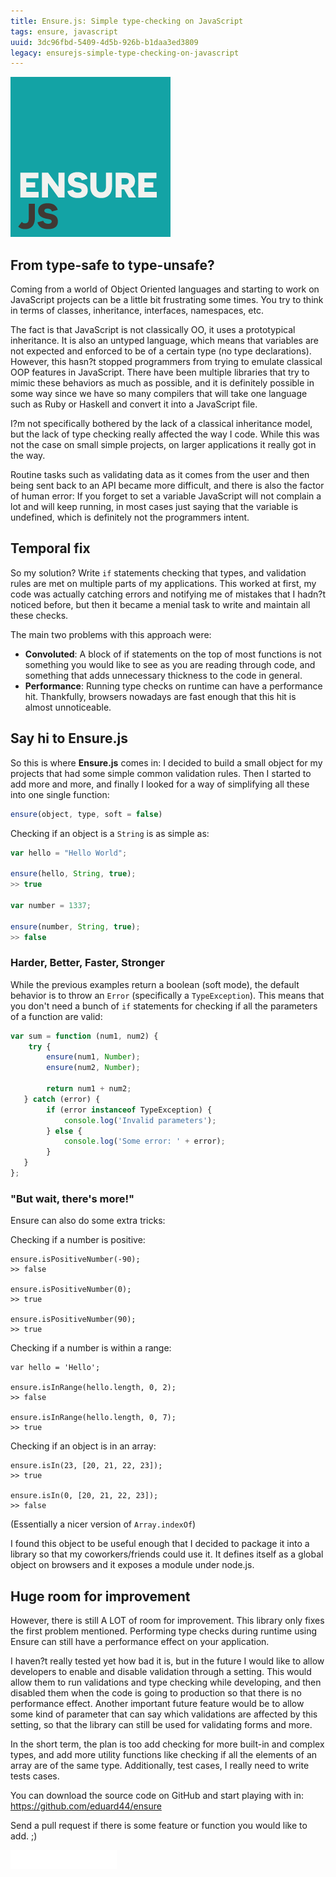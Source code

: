 ```yaml
---
title: Ensure.js: Simple type-checking on JavaScript
tags: ensure, javascript
uuid: 3dc96fbd-5409-4d5b-926b-b1daa3ed3809
legacy: ensurejs-simple-type-checking-on-javascript
---
```


![Logo](/images/posts/ensure-logo.png)

## From type-safe to type-unsafe?
Coming from a world of Object Oriented languages and starting to work on JavaScript projects can be a little bit frustrating some times. You try to think in terms of classes, inheritance, interfaces, namespaces, etc.

The fact is that JavaScript is not classically OO, it uses a prototypical inheritance. It is also an untyped language, which means that variables are not expected and enforced to be of a certain type (no type declarations). However, this hasn?t stopped programmers from trying to emulate classical OOP features in JavaScript. There have been multiple libraries that try to mimic these behaviors as much as possible, and it is definitely possible in some way since we have so many compilers that will take one language such as Ruby or Haskell and convert it into a JavaScript file.

I?m not specifically bothered by the lack of a classical inheritance model, but the lack of type checking really affected the way I code. While this was not the case on small simple projects, on larger applications it really got in the way.

Routine tasks such as validating data as it comes from the user and then being sent back to an API became more difficult, and there is also the factor of human error: If you forget to set a variable JavaScript will not complain a lot and will keep running, in most cases just saying that the variable is undefined, which is definitely not the programmers intent.

## Temporal fix

So my solution? Write `if` statements checking that types, and validation rules are met on multiple parts of my applications. This worked at first, my code was actually catching errors and notifying me of mistakes that I hadn?t noticed before, but then it became a menial task to write and maintain all these checks.

The main two problems with this approach were:
- __Convoluted__: A block of if statements on the top of most functions is not something you would like to see as you are reading through code, and something that adds unnecessary thickness to the code in general.
- __Performance__: Running type checks on runtime can have a performance hit. Thankfully, browsers nowadays are fast enough that this hit is almost unnoticeable.

## Say hi to Ensure.js

So this is where __Ensure.js__ comes in: I decided to build a small object for my projects that had some simple common validation rules. Then I started to add more and more, and finally I looked for a way of simplifying all these into one single function:

```js
ensure(object, type, soft = false)
```

Checking if an object is a `String` is as simple as:

```js
var hello = "Hello World";

ensure(hello, String, true);
>> true

var number = 1337;

ensure(number, String, true);
>> false
```

### Harder, Better, Faster, Stronger

While the previous examples return a boolean (soft mode), the default behavior is to throw an `Error` (specifically a `TypeException`). This means that you don't need a bunch of `if` statements for checking if all the parameters of a function are valid:

```js
var sum = function (num1, num2) {
    try {
        ensure(num1, Number);
        ensure(num2, Number);

        return num1 + num2;
   } catch (error) {
        if (error instanceof TypeException) {
            console.log('Invalid parameters');
        } else {
            console.log('Some error: ' + error);
        }
   }
};
```

### "But wait, there's more!"

Ensure can also do some extra tricks:

Checking if a number is positive:

```
ensure.isPositiveNumber(-90);
>> false

ensure.isPositiveNumber(0);
>> true

ensure.isPositiveNumber(90);
>> true
```

Checking if a number is within a range:

```
var hello = 'Hello';

ensure.isInRange(hello.length, 0, 2);
>> false

ensure.isInRange(hello.length, 0, 7);
>> true
```

Checking if an object is in an array:

```
ensure.isIn(23, [20, 21, 22, 23]);
>> true

ensure.isIn(0, [20, 21, 22, 23]);
>> false
```

(Essentially a nicer version of `Array.indexOf`)

I found this object to be useful enough that I decided to package it into a library so that my coworkers/friends could use it. It defines itself as a global object on browsers and it exposes a module under node.js.

## Huge room for improvement

However, there is still A LOT of room for improvement. This library only fixes the first problem mentioned. Performing type checks during runtime using Ensure can still have a performance effect on your application.

I haven?t really tested yet how bad it is, but in the future I would like to allow developers to enable and disable validation through a setting. This would allow them to run validations and type checking while developing, and then disabled them when the code is going to production so that there is no performance effect. Another important future feature would be to allow some kind of parameter that can say which validations are affected by this setting, so that the library can still be used for validating forms and more.

In the short term, the plan is too add checking for more built-in and complex types, and add more utility functions like checking if all the elements of an array are of the same type. Additionally, test cases, I really need to write tests cases.

You can download the source code on GitHub and start playing with in: https://github.com/eduard44/ensure

Send a pull request if there is some feature or function you would like to add. ;)

<iframe src="/ghbutton.html?user=eduard44&repo=ensure&type=watch&count=true&size=large" height="30" width="170" frameborder="0" scrolling="0" style="width:170px; height: 30px;" allowTransparency="true"></iframe>
